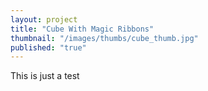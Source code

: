 ```yaml
---
layout: project
title: "Cube With Magic Ribbons"
thumbnail: "/images/thumbs/cube_thumb.jpg"
published: "true"
---
```


This is just a test
